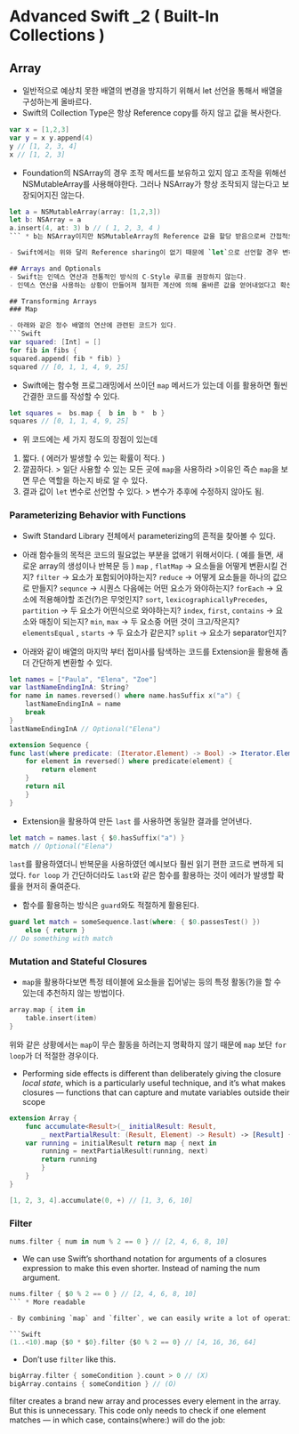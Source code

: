 # Advanced Swift _2 ( Built-In Collections )
## Array
- 일반적으로 예상치 못한 배열의 변경을 방지하기 위해서 let 선언을 통해서 배열을 구성하는게 올바르다.
- Swift의 Collection Type은 항상 Reference copy를 하지 않고 값을 복사한다.
```Swift
var x = [1,2,3] 
var y = x y.append(4)y // [1, 2, 3, 4] 
x // [1, 2, 3]
```

- Foundation의 NSArray의 경우 조작 메서드를 보유하고 있지 않고 조작을 위해선 NSMutableArray를 사용해야한다. 그러나 NSArray가 항상 조작되지 않는다고 보장되어지진 않는다.
```Swift
let a = NSMutableArray(array: [1,2,3])let b: NSArray = aa.insert(4, at: 3) b // ( 1, 2, 3, 4 )
``` * b는 NSArray이지만 NSMutableArray의 Reference 값을 할당 받음으로써 간접적으로 조작이 됨.

- Swift에서는 위와 달리 Reference sharing이 없기 때문에 `let`으로 선언할 경우 변하지 않는 변수임이 보장된다.

## Arrays and Optionals
- Swift는 인덱스 연산과 전통적인 방식의 C-Style 루프를 권장하지 않는다.
- 인덱스 연산을 사용하는 상황이 만들어져 철저한 계산에 의해 올바른 값을 얻어내었다고 확신하여 force-unwrapping을 할 수 있다. 하지만 force-unwrapping이 습관화되다보면 결국 실수하게 되며 원하지 않는 값을 unwrapping 하게 되어 문제를 일으킨다. 

## Transforming Arrays
### Map 

- 아래와 같은 정수 배열의 연산에 관련된 코드가 있다.
```Swift
var squared: [Int] = [] 
for fib in fibs {squared.append( fib * fib) }squared // [0, 1, 1, 4, 9, 25]
```

- Swift에는 함수형 프로그래밍에서 쓰이던 `map` 메서드가 있는데 이를 활용하면 훨씬 간결한 코드를 작성할 수 있다.
```Swift
let squares =  bs.map {  b in  b *  b }squares // [0, 1, 1, 4, 9, 25]
```

- 위 코드에는 세 가지 정도의 장점이 있는데
1. 짧다. ( 에러가 발생할 수 있는 확률이 적다. )
2. 깔끔하다. > 일단 사용할 수 있는 모든 곳에 `map`을 사용하라 >이유인 즉슨  `map`을 보면 무슨 역할을 하는지 바로 알 수 있다.
3. 결과 값이 `let` 변수로 선언할 수 있다. > 변수가 추후에 수정하지 않아도 됨.

### Parameterizing Behavior with Functions

- Swift Standard Library 전체에서 parameterizing의 흔적을 찾아볼 수 있다.
- 아래 함수들의 목적은 코드의 필요없는 부분을 없애기 위해서이다. ( 예를 들면, 새로운 array의 생성이나 반복문 등 )
`map` , `flatMap` -> 요소들을 어떻게 변환시킬 건지?
`filter` -> 요소가 포함되어야하는지?
`reduce` -> 어떻게 요소들을 하나의 값으로 만들지?
`sequnce` -> 시퀀스 다음에는 어떤 요소가 와야하는지?
`forEach` -> 요소에 적용해야할 조건(?)은 무엇인지?
`sort`, `lexicographicallyPrecedes`, `partition` -> 두 요소가 어떤식으로 와야하는지?
`index`, `first`, `contains` -> 요소와 매칭이 되는지?
`min`, `max`  -> 두 요소중 어떤 것이 크고/작은지?
`elementsEqual` , `starts` -> 두 요소가 같은지?
`split` -> 요소가 separator인지?

- 아래와 같이 배열의 마지막 부터 접미사를 탐색하는 코드를 Extension을 활용해 좀 더 간단하게 변환할 수 있다.
```Swift
let names = ["Paula", "Elena", "Zoe"]var lastNameEndingInA: String?for name in names.reversed() where name.hasSuffix x("a") {	lastNameEndingInA = name	break}lastNameEndingInA // Optional("Elena")
```

```Swift
extension Sequence {func last(where predicate: (Iterator.Element) -> Bool) -> Iterator.Element? {	for element in reversed() where predicate(element) { 
		return element	}	return nil	} 
}
```

- Extension을 활용하여 만든  `last` 를 사용하면 동일한 결과를 얻어낸다.
```Swift
let match = names.last { $0.hasSuffix("a") }
match // Optional("Elena")
```

`last`를 활용하였더니 반복문을 사용하였던 예시보다 훨씬 읽기 편한 코드로 변하게 되었다. `for loop` 가 간단하더라도 `last`와 같은 함수를 활용하는 것이 에러가 발생할 확률을 현저히 줄여준다. 

- 함수를 활용하는 방식은 `guard`와도 적절하게 활용된다. 
```Swift
guard let match = someSequence.last(where: { $0.passesTest() }) 
	else { return }// Do something with match
```

### Mutation and Stateful Closures

- `map`을 활용하다보면 특정 테이블에 요소들을 집어넣는 등의 특정 활동(?)을 할 수 있는데 추천하지 않는 방법이다.

```Swift
array.map { item in
	table.insert(item)
}
```

위와 같은 상황에서는 `map`이 무슨 활동을 하려는지 명확하지 않기 때문에 `map` 보단 `for loop`가 더 적절한 경우이다.

- Performing side effects is different than deliberately giving the closure *local state*, which is a particularly useful technique, and it’s what makes closures — functions that can capture and mutate variables outside their scope

```Swift
extension Array {	func accumulate<Result>(_ initialResult: Result,		_ nextPartialResult: (Result, Element) -> Result) -> [Result] {	var running = initialResult return map { next in		running = nextPartialResult(running, next)		return running 
		}	} 
}
```

```Swift
[1, 2, 3, 4].accumulate(0, +) // [1, 3, 6, 10]
```

### Filter

```Swift
nums.filter { num in num % 2 == 0 } // [2, 4, 6, 8, 10]
```

- We can use Swift’s shorthand notation for arguments of a closures expression to make this even shorter. Instead of naming the num argument.

```Swift
nums.filter { $0 % 2 == 0 } // [2, 4, 6, 8, 10]
``` * More readable

- By combining `map` and `filter`, we can easily write a lot of operations on arrays without having to introduce a single intermediate array, and the resulting code will become shorter and easier to read.

```Swift
(1..<10).map {$0 * $0}.filter {$0 % 2 == 0} // [4, 16, 36, 64]
``` 

- Don’t use `filter` like this.

```Swift
bigArray.filter { someCondition }.count > 0 // (X)
bigArray.contains { someCondition } // (O)
```

filter creates a brand new array and processes every element in the array. But this is unnecessary. This code only needs to check if one element matches — in which case, contains(where:) will do the job:






